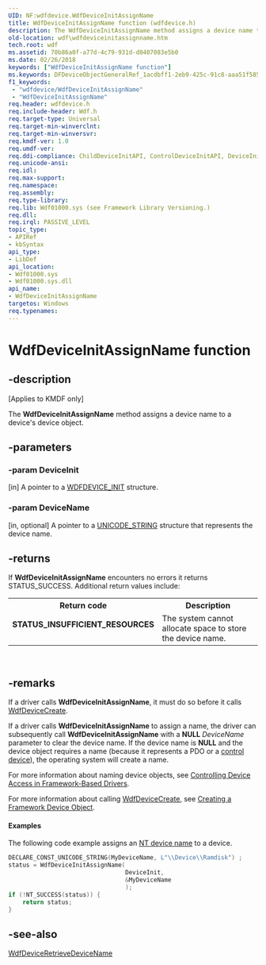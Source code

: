 ```yaml
---
UID: NF:wdfdevice.WdfDeviceInitAssignName
title: WdfDeviceInitAssignName function (wdfdevice.h)
description: The WdfDeviceInitAssignName method assigns a device name to a device's device object.
old-location: wdf\wdfdeviceinitassignname.htm
tech.root: wdf
ms.assetid: 70b86a0f-a77d-4c79-931d-d0407083e5b0
ms.date: 02/26/2018
keywords: ["WdfDeviceInitAssignName function"]
ms.keywords: DFDeviceObjectGeneralRef_1acdbff1-2eb9-425c-91c8-aaa51f585d56.xml, WdfDeviceInitAssignName, WdfDeviceInitAssignName method, kmdf.wdfdeviceinitassignname, wdf.wdfdeviceinitassignname, wdfdevice/WdfDeviceInitAssignName
f1_keywords:
 - "wdfdevice/WdfDeviceInitAssignName"
 - "WdfDeviceInitAssignName"
req.header: wdfdevice.h
req.include-header: Wdf.h
req.target-type: Universal
req.target-min-winverclnt: 
req.target-min-winversvr: 
req.kmdf-ver: 1.0
req.umdf-ver: 
req.ddi-compliance: ChildDeviceInitAPI, ControlDeviceInitAPI, DeviceInitAPI, DriverCreate, InitFreeDeviceCallback, InitFreeDeviceCreate, InitFreeNull, KmdfIrql, KmdfIrql2, PdoDeviceInitAPI, PdoInitFreeDeviceCallback, PdoInitFreeDeviceCreate
req.unicode-ansi: 
req.idl: 
req.max-support: 
req.namespace: 
req.assembly: 
req.type-library: 
req.lib: Wdf01000.sys (see Framework Library Versioning.)
req.dll: 
req.irql: PASSIVE_LEVEL
topic_type:
- APIRef
- kbSyntax
api_type:
- LibDef
api_location:
- Wdf01000.sys
- Wdf01000.sys.dll
api_name:
- WdfDeviceInitAssignName
targetos: Windows
req.typenames: 
---
```


# WdfDeviceInitAssignName function


## -description


<p class="CCE_Message">[Applies to KMDF only]</p>

The <b>WdfDeviceInitAssignName</b> method assigns a device name to a device's device object.


## -parameters




### -param DeviceInit 
[in]
A pointer to a <a href="https://docs.microsoft.com/windows-hardware/drivers/wdf/wdfdevice_init">WDFDEVICE_INIT</a> structure.


### -param DeviceName 
[in, optional]
A pointer to a <a href="https://docs.microsoft.com/windows/desktop/api/ntdef/ns-ntdef-_unicode_string">UNICODE_STRING</a> structure that represents the device name.


## -returns



If <b>WdfDeviceInitAssignName</b> encounters no errors it returns STATUS_SUCCESS. Additional return values include:

<table>
<tr>
<th>Return code</th>
<th>Description</th>
</tr>
<tr>
<td width="40%">
<dl>
<dt><b>STATUS_INSUFFICIENT_RESOURCES</b></dt>
</dl>
</td>
<td width="60%">
The system cannot allocate space to store the device name.

</td>
</tr>
</table>
 




## -remarks



If a driver calls <b>WdfDeviceInitAssignName</b>, it must do so before it calls <a href="https://docs.microsoft.com/windows-hardware/drivers/ddi/wdfdevice/nf-wdfdevice-wdfdevicecreate">WdfDeviceCreate</a>.

If a driver calls <b>WdfDeviceInitAssignName</b> to assign a name, the driver can subsequently call <b>WdfDeviceInitAssignName</b> with a <b>NULL</b> <i>DeviceName</i> parameter to clear the device name. If the device name is <b>NULL</b> and the device object requires a name (because it represents a PDO or a <a href="https://docs.microsoft.com/windows-hardware/drivers/wdf/using-control-device-objects">control device</a>), the operating system will create a name. 

For more information about naming device objects, see <a href="https://docs.microsoft.com/windows-hardware/drivers/wdf/controlling-device-access-in-kmdf-drivers">Controlling Device Access in Framework-Based Drivers</a>.

For more information about calling <a href="https://docs.microsoft.com/windows-hardware/drivers/ddi/wdfdevice/nf-wdfdevice-wdfdevicecreate">WdfDeviceCreate</a>, see <a href="https://docs.microsoft.com/windows-hardware/drivers/wdf/creating-a-framework-device-object">Creating a Framework Device Object</a>.


#### Examples

The following code example assigns an <a href="https://docs.microsoft.com/windows-hardware/drivers/kernel/nt-device-names">NT device name</a> to a device.

```cpp
DECLARE_CONST_UNICODE_STRING(MyDeviceName, L"\\Device\\Ramdisk") ;
status = WdfDeviceInitAssignName(
                                 DeviceInit,
                                 &MyDeviceName
                                 );
if (!NT_SUCCESS(status)) {
    return status;
}
```



## -see-also




<a href="https://docs.microsoft.com/windows-hardware/drivers/ddi/wdfdevice/nf-wdfdevice-wdfdeviceretrievedevicename">WdfDeviceRetrieveDeviceName</a>
 

 

